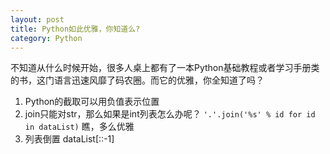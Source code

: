 ```yaml
---
layout: post
title: Python如此优雅，你知道么?
category: Python
---
```


不知道从什么时候开始，很多人桌上都有了一本Python基础教程或者学习手册类的书，这门语言迅速风靡了码农圈。而它的优雅，你全知道了吗？

1. Python的截取可以用负值表示位置
2. join只能对str，那么如果是int列表怎么办呢？ `'.'.join('%s' % id for id in dataList)` 瞧，多么优雅
3. 列表倒置 dataList[::-1]